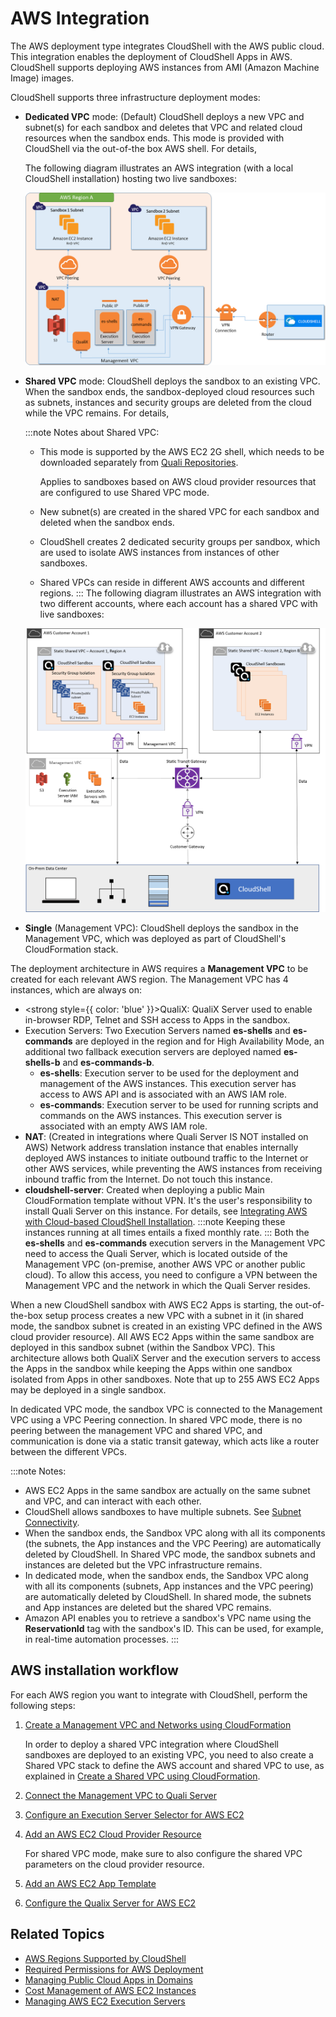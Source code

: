 # AWS Integration

The AWS deployment type integrates CloudShell with the AWS public cloud. This integration enables the deployment of CloudShell Apps in AWS. CloudShell supports deploying AWS instances from AMI (Amazon Machine Image) images.

CloudShell supports three infrastructure deployment modes:

- **Dedicated VPC** mode: (Default) CloudShell deploys a new VPC and subnet(s) for each sandbox and deletes that VPC and related cloud resources when the sandbox ends. This mode is provided with CloudShell via the out-of-the box AWS shell. For details,
    
    The following diagram illustrates an AWS integration (with a local CloudShell installation) hosting two live sandboxes:
    
    ![](/Images/Admin-Guide/AWS-deployment-type/AWS-architecture.png)
    

- **Shared VPC** mode: CloudShell deploys the sandbox to an existing VPC. When the sandbox ends, the sandbox-deployed cloud resources such as subnets, instances and security groups are deleted from the cloud while the VPC remains. For details,
    
    :::note Notes about Shared VPC:
    - This mode is supported by the AWS EC2 2G shell, which needs to be downloaded separately from [Quali Repositories](https://github.com/orgs/QualiSystems/discussions/categories/integrations).
        
        Applies to sandboxes based on AWS cloud provider resources that are configured to use Shared VPC mode.
        
    - New subnet(s) are created in the shared VPC for each sandbox and deleted when the sandbox ends.
        
    - CloudShell creates 2 dedicated security groups per sandbox, which are used to isolate AWS instances from instances of other sandboxes.
        
    - Shared VPCs can reside in different AWS accounts and different regions.
    :::
    The following diagram illustrates an AWS integration with two different accounts, where each account has a shared VPC with live sandboxes:
    
    ![](/Images/Admin-Guide/AWS-deployment-type/AWS-Architecture---Shared-mode.png)
    
- **Single** (Management VPC): CloudShell deploys the sandbox in the Management VPC, which was deployed as part of CloudShell's CloudFormation stack.

The deployment architecture in AWS requires a **Management VPC** to be created for each relevant AWS region. The Management VPC has 4 instances, which are always on:

- <strong style={{ color: 'blue' }}>QualiX</strong>: QualiX Server used to enable in-browser RDP, Telnet and SSH access to Apps in the sandbox.
- Execution Servers: Two Execution Servers named **es-shells** and **es-commands** are deployed in the region and for High Availability Mode, an additional two fallback execution servers are deployed named **es-shells-b** and **es-commands-b**.
    - **es-shells**: Execution server to be used for the deployment and management of the AWS instances. This execution server has access to AWS API and is associated with an AWS IAM role.
    - **es-commands**: Execution server to be used for running scripts and commands on the AWS instances. This execution server is associated with an empty AWS IAM role.
- **NAT**: (Created in integrations where Quali Server IS NOT installed on AWS) Network address translation instance that enables internally deployed AWS instances to initiate outbound traffic to the Internet or other AWS services, while preventing the AWS instances from receiving inbound traffic from the Internet. Do not touch this instance.
- **cloudshell-server**: Created when deploying a public Main CloudFormation template without VPN. It's the user's responsibility to install Quali Server on this instance. For details, see [Integrating AWS with Cloud-based CloudShell Installation](../../aws-integration-and-configuration/aws-integration/create-a-management-vpc/integrating-aws-with-cloud-based-cloudshell.md).
:::note
Keeping these instances running at all times entails a fixed monthly rate.
:::
Both the **es-shells** and **es-commands** execution servers in the Management VPC need to access the Quali Server, which is located outside of the Management VPC (on-premise, another AWS VPC or another public cloud). To allow this access, you need to configure a VPN between the Management VPC and the network in which the Quali Server resides.

When a new CloudShell sandbox with AWS EC2 Apps is starting, the out-of-the-box setup process creates a new VPC with a subnet in it (in shared mode, the sandbox subnet is created in an existing VPC defined in the AWS cloud provider resource). All AWS EC2 Apps within the same sandbox are deployed in this sandbox subnet (within the Sandbox VPC). This architecture allows both QualiX Server and the execution servers to access the Apps in the sandbox while keeping the Apps within one sandbox isolated from Apps in other sandboxes. Note that up to 255 AWS EC2 Apps may be deployed in a single sandbox.

In dedicated VPC mode, the sandbox VPC is connected to the Management VPC using a VPC Peering connection. In shared VPC mode, there is no peering between the management VPC and shared VPC, and communication is done via a static transit gateway, which acts like a router between the different VPCs.

:::note Notes:
- AWS EC2 Apps in the same sandbox are actually on the same subnet and VPC, and can interact with each other.
- CloudShell allows sandboxes to have multiple subnets. See [Subnet Connectivity](../../../../setting-up-cloudshell/inventory-operations/connectivity-control/subnet-connectivity/index.md).
- When the sandbox ends, the Sandbox VPC along with all its components (the subnets, the App instances and the VPC Peering) are automatically deleted by CloudShell. In Shared VPC mode, the sandbox subnets and instances are deleted but the VPC infrastructure remains.
- In dedicated mode, when the sandbox ends, the Sandbox VPC along with all its components (subnets, App instances and the VPC peering) are automatically deleted by CloudShell. In shared mode, the subnets and App instances are deleted but the shared VPC remains.
- Amazon API enables you to retrieve a sandbox's VPC name using the **ReservationId** tag with the sandbox's ID. This can be used, for example, in real-time automation processes.
:::
## AWS installation workflow

For each AWS region you want to integrate with CloudShell, perform the following steps:

1. [Create a Management VPC and Networks using CloudFormation](./create-a-management-vpc/index.md)
    
    In order to deploy a shared VPC integration where CloudShell sandboxes are deployed to an existing VPC, you need to also create a Shared VPC stack to define the AWS account and shared VPC to use, as explained in [Create a Shared VPC using CloudFormation](./create-a-shared-vpc-using-cloudformation.md).
    
2. [Connect the Management VPC to Quali Server](./connect-the-management-vpc-to-quali-server.md)
3. [Configure an Execution Server Selector for AWS EC2](./configure-an-execution-server-selector-for-aws-ec2.md)
4. [Add an AWS EC2 Cloud Provider Resource](./add-an-aws-ec2-cloud-provider-resource.md)
    
    For shared VPC mode, make sure to also configure the shared VPC parameters on the cloud provider resource.
    
5. [Add an AWS EC2 App Template](./add-an-aws-ec2-app-template.md)
6. [Configure the Qualix Server for AWS EC2](./configure-the-qualix-server-for-aws-ec2.md)

## Related Topics

- [AWS Regions Supported by CloudShell](./aws-regions-supported-by-cloudshell.md)
- [Required Permissions for AWS Deployment](./required-permissions-for-aws-deployment.md)
- [Managing Public Cloud Apps in Domains](../../managing-public-cloud-apps-in-domains.md)
- [Cost Management of AWS EC2 Instances](../cost-management-of-aws-ec2-instances.md)
- [Managing AWS EC2 Execution Servers](../managing-aws-ec2-execution-servers.md)
